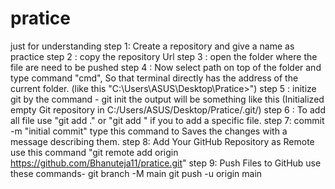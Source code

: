 # pratice
just for understanding 
step 1: Create a repository and give a name as practice
step 2 : copy the repository Url
step 3 : open the folder where the file are need to be pushed 
step 4 : Now select path on top of the folder and type command "cmd", So that terminal directly has the address of the current folder.
         (like this "C:\Users\ASUS\Desktop\Pratice>")
step 5 : initize git by the command - git init 
        the output will be something like this (Initialized empty Git repository in C:/Users/ASUS/Desktop/Pratice/.git/)
step 6 : To add all file use "git add ." or "git add <filename>" if you to add a specific file.
step 7: commit -m "initial commit" type this command to Saves the changes with a message describing them.
step 8: Add Your GitHub Repository as Remote use this command "git remote add origin https://github.com/Bhanuteja11/pratice.git"
step 9:  Push Files to GitHub use these commands-
git branch -M main
git push -u origin main
